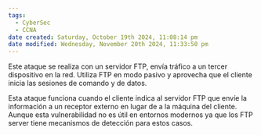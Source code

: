 ```yaml
---
tags:
  - CyberSec
  - CCNA
date created: Saturday, October 19th 2024, 11:08:14 pm
date modified: Wednesday, November 20th 2024, 11:33:50 pm
---
```

Este ataque se realiza con un servidor FTP, envía tráfico a un tercer dispositivo en la red. Utiliza FTP en modo pasivo y aprovecha que el cliente inicia las sesiones de comando y de datos. 

Esta ataque funciona cuando el cliente indica al servidor FTP que envíe la información a un receptor externo en lugar de a la máquina del cliente. Aunque esta vulnerabilidad no es útil en entornos modernos ya que los FTP server tiene mecanismos de detección para estos casos. 

